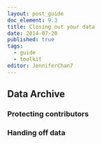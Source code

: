 ```yaml
---
layout: post_guide
doc_element: 9.3
title: Closing out your data
date: 2014-07-20
published: true
tags:
  - guide
  - toolkit
editor: JenniferChan7
---
```


## Data Archive

### Protecting contributors

### Handing off data

